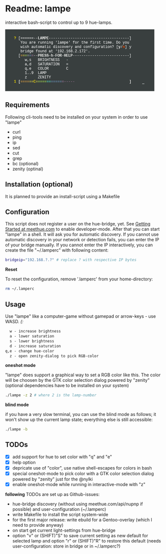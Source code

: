 # Readme: lampe
interactive bash-script to control up to 9 hue-lamps.

![lampe](/lampe.png)

## Requirements
Following cli-tools need to be installed on your system in order to use "lampe"
- curl
- ping
- ip
- sed
- cut
- grep 
- bc (optional)
- zenity (optinal)

## Installation (optional)
It is planned to provide an install-script using a Makefile

## Configuration
This script does not register a user on the hue-bridge, yet. See [Getting Started at meethue.com](http://www.developers.meethue.com/documentation/getting-started) to enable developer-mode. After that you can start "lampe" in a shell. It will ask you for automatic discovery. If you cannot use automatic discovery in your network or detection fails, you can enter the IP of your bridge manually. If you cannot enter the IP interactively, you can create the file "~/.lamperc" with following content:
```.sh
bridgeip="192.168.?.?" # replace ? with respective IP bytes
```

**Reset**

To reset the configuration, remove '.lamperc' from your home-directory:
```.sh
rm ~/.lamperc
```

## Usage
Use "lampe" like a computer-game without gamepad or arrow-keys - use WASD. *(:*
```
  w - increase brightness
  a - lower saturation
  s - lower brightness
  d - increase saturation
q,e - change hue-color
  z - open zenity-dialog to pick RGB-color 
```

**oneshot mode**

"lampe" does support a graphical way to set a RGB color like this. The color will be choosen by the GTK color selection dialog powered by "zenity" (optional dependencies have to be installed on your system)
```.sh
./lampe -z 2 # where 2 is the lamp-number
```

**blind mode**

if you have a very slow terminal, you can use the blind mode as follows; it won't show up the current lamp state; everything else is still accessible:
```.sh
./lampe -b
```

## TODOs
- [x] add support for hue to set color with "q" and "e"
- [x] help option
- [x] depricate use of "color", use native shell-escapes for colors in bash
- [x] special oneshot-mode to pick color with a GTK color selection dialog powered by "zenity" just for the @nylki
- [x] enable oneshot-mode while running in interactive-mode with "z"

**following** TODOs are set up as Github-issues:
- hue-bridge discovery (without using meethue.com/api/nupnp if possible) and user-configuration (~/.lamperc)
- write Makefile to install the script system-wide
- for the first major release: write ebuild for a Gentoo-overlay (which I need to provide anyway)
- on start get current light-settings from hue-bridge
- option "v" or (SHIFT)"S" to save current setting as new default for selected lamp and option "r" or (SHIFT)"R" to restore this default (needs user-configuration: store in bridge or in ~/.lamperc?)
